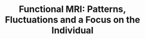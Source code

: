 ---
title: "Functional MRI:  Patterns, Fluctuations and a Focus on the Individual"
project_id: 
conference_id: ""
presenters:
   - peter_bandettini
summary: "<p>NIH Blueprint Workshop on Non-invasive Imaging</p>"
file: /assets/presentations/T227.ppt
filename: T227.ppt
layout: presentation
---